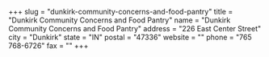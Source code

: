 +++
slug = "dunkirk-community-concerns-and-food-pantry"
title = "Dunkirk Community Concerns and Food Pantry"
name = "Dunkirk Community Concerns and Food Pantry"
address = "226 East Center Street"
city = "Dunkirk"
state = "IN"
postal = "47336"
website = ""
phone = "765 768-6726"
fax = ""
+++
